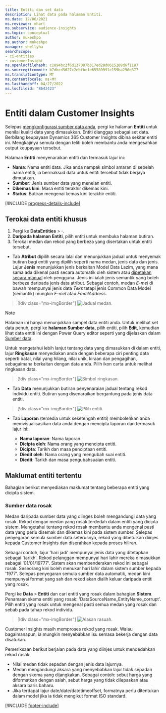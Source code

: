 ```yaml
---
title: Entiti dan set data
description: Lihat data pada halaman Entiti.
ms.date: 12/06/2021
ms.reviewer: mhart
ms.subservice: audience-insights
ms.topic: conceptual
author: mukeshpo
ms.author: mukeshpo
manager: shellyha
searchScope:
- ci-entities
- customerInsight
ms.openlocfilehash: c1094bc2f6d137087b317ed20d0615289d6f1187
ms.sourcegitcommit: b7dbcd5627c2ebfbcfe65589991c159ba290d377
ms.translationtype: MT
ms.contentlocale: ms-MY
ms.lasthandoff: 04/27/2022
ms.locfileid: "8643423"
---
```

# <a name="entities-in-customer-insights"></a>Entiti dalam Customer Insights

Selepas [mengkonfigurasi sumber data anda](data-sources.md), pergi ke halaman **Entiti** untuk menilai kualiti data yang dimasukkan. Entiti dianggap sebagai set data. Berbilang keupayaan Dynamics 365 Customer Insights dibina sekitar entiti ini. Mengkajinya semula dengan teliti boleh membantu anda mengesahkan output keupayaan tersebut.

Halaman **Entiti** menyenaraikan entiti dan termasuk lajur ini:

- **Nama**: Nama entiti data. Jika anda nampak simbol amaran di sebelah nama entiti, ia bermaksud data untuk entiti tersebut tidak berjaya dimuatkan.
- **Sumber**: Jenis sumber data yang menelan entiti.
- **Dikemas kini**: Masa entiti terakhir dikemas kini.
- **Status**: Butiran mengenai kemas kini terakhir entiti.

[!INCLUDE [progress-details-include](includes/progress-details-pane.md)]

## <a name="explore-a-specific-entitys-data"></a>Terokai data entiti khusus

1. Pergi ke **DataEntities** > **·**.
1. **Daripada halaman Entiti**, pilih entiti untuk membuka halaman butiran.  
1. Terokai medan dan rekod yang berbeza yang disertakan untuk entiti tersebut.

- Tab **Atribut** dipilih secara lalai dan menunjukkan jadual untuk menyemak butiran bagi entiti yang dipilih seperti nama medan, jenis data dan jenis. Lajur **Jenis** menunjukkan jenis berkaitan Model Data Lazim, yang mana sama ada dikenal pasti secara automatik oleh sistem atau [dipetakan secara manual](map-entities.md) oleh pengguna. Jenis ini ialah jenis semantik yang boleh berbeza daripada jenis data atribut. Sebagai contoh, medan *E-mel* di bawah mempunyai jenis data *Teks* tetapi jenis Common Data Model (semantik) mungkin *E-mel* atau *EmailAddress*.

> [!div class="mx-imgBorder"]
> ![Jadual medan.](media/data-manager-entities-fields.PNG "Jadual medan")

> [!NOTE]
> Halaman ini hanya menunjukkan sampel data entiti anda. Untuk melihat set data penuh, pergi ke **halaman Sumber data**, pilih entiti, pilih **Edit**, kemudian lihat data entiti ini dengan Power Query editor seperti yang dijelaskan dalam [Sumber data](data-sources.md).

Untuk mengetahui lebih lanjut tentang data yang dimasukkan di dalam entiti, lajur **Ringkasan** menyediakan anda dengan beberapa ciri penting data seperti batal, nilai yang hilang, nilai unik, kiraan dan pengagihan, sebagaimana berkaitan dengan data anda. Pilih ikon carta untuk melihat ringkasan data.

> [!div class="mx-imgBorder"]
> ![Simbol ringkasan.](media/data-manager-entities-summary.png "Jadual ringkasan data")

- Tab **Data** menunjukkan butiran penyenaraian jadual tentang rekod individu entiti. Butiran yang disenaraikan bergantung pada jenis data entiti.

> [!div class="mx-imgBorder"]
> ![Pilih entiti.](media/data-manager-entities-data.png "Pilih entiti")

- Tab **Laporan** (tersedia untuk sesetengah entiti) membolehkan anda memvisualisasikan data anda dengan mencipta laporan dan termasuk lajur ini:

  - **Nama laporan**: Nama laporan.
  - **Dicipta oleh**: Nama orang yang mencipta entiti.
  - **Dicipta**: Tarikh dan masa penciptaan entiti.
  - **Diedit oleh**: Nama orang yang mengubah suai entiti.
  - **Diedit**: Tarikh dan masa pengubahsuaian entiti. 

## <a name="entity-specific-information"></a>Maklumat entiti tertentu

Bahagian berikut menyediakan maklumat tentang beberapa entiti yang dicipta sistem.

### <a name="corrupted-data-sources"></a>Sumber data rosak

Medan daripada sumber data yang diinges boleh mengandungi data yang rosak. Rekod dengan medan yang rosak terdedah dalam entiti yang dicipta sistem. Mengetahui tentang rekod rosak membantu anda mengenal pasti data yang perlu disemak dan dikemas kini pada sistem sumber. Selepas penyegaran semula sumber data seterusnya, rekod yang dibetulkan diinjes kepada Customer Insights dan diserahkan kepada proses hiliran. 

Sebagai contoh, lajur 'hari jadi' mempunyai jenis data yang ditetapkan sebagai 'tarikh'. Rekod pelanggan mempunyai hari lahir mereka dimasukkan sebagai '01/01/19777'. Sistem akan membenderakan rekod ini sebagai rosak. Seseorang kini boleh menukar hari lahir dalam sistem sumber kepada '1977'. Selepas penyegaran semula sumber data automatik, medan kini mempunyai format yang sah dan rekod akan dialih keluar daripada entiti yang rosak. 

Pergi ke **Data** > **Entiti** dan cari entiti yang rosak dalam bahagian **Sistem**. Penamaan skema entiti yang rosak: 'DataSourceName_EntityName_corrupt'. Pilih entiti yang rosak untuk mengenal pasti semua medan yang rosak dan sebab pada tahap rekod individu.
> [!div class="mx-imgBorder"]
> ![Alasan rasuah.](media/corruption-reason.png "Sebab Rasuah")

Customer Insights masih memproses rekod yang rosak. Walau bagaimanapun, ia mungkin menyebabkan isu semasa bekerja dengan data disatukan.

Pemeriksaan berikut berjalan pada data yang diinjes untuk mendedahkan rekod rosak: 

- Nilai medan tidak sepadan dengan jenis data lajurnya.
- Medan mengandungi aksara yang menyebabkan lajur tidak sepadan dengan skema yang dijangkakan. Sebagai contoh: sebut harga yang diformatkan dengan salah, sebut harga yang tidak dilepaskan atau aksara baris baharu.
- Jika terdapat lajur date/date/datetimeoffset, formatnya perlu ditentukan dalam model jika ia tidak mengikut format ISO standard.


[!INCLUDE [footer-include](includes/footer-banner.md)]
